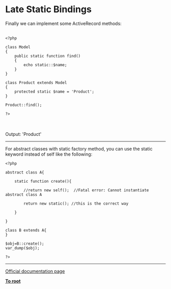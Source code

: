 # Late Static Bindings



Finally we can implement some ActiveRecord methods:<br><br>

```
<?php

class Model
{
    public static function find()
    {
        echo static::$name;
    }
}

class Product extends Model
{
    protected static $name = 'Product';
}

Product::find();

?>
```
<br><br>Output: &apos;Product&apos;  

---

For abstract classes with static factory method, you can use the static keyword instead of self like the following:<br>

```
<?php

abstract class A{
    
    static function create(){

        //return new self();  //Fatal error: Cannot instantiate abstract class A

        return new static(); //this is the correct way

    }
    
}

class B extends A{
}

$obj=B::create();
var_dump($obj);

?>
```
  

---

[Official documentation page](https://www.php.net/manual/en/language.oop5.late-static-bindings.php)

**[To root](/README.md)**